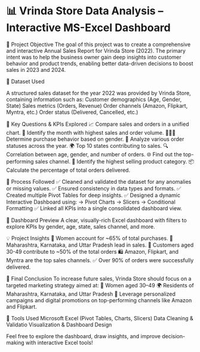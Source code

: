 # 📊 Vrinda Store Data Analysis – Interactive MS-Excel Dashboard

🧩 Project Objective
The goal of this project was to create a comprehensive and interactive Annual Sales Report for Vrinda Store (2022). The primary intent was to help the business owner gain deep insights into customer behavior and product trends, enabling better data-driven decisions to boost sales in 2023 and 2024.

📂 Dataset Used

A structured sales dataset for the year 2022 was provided by Vrinda Store, containing information such as:
Customer demographics (Age, Gender, State)
Sales metrics (Orders, Revenue)
Order channels (Amazon, Flipkart, Myntra, etc.)
Order status (Delivered, Cancelled, etc.)

📌 Key Questions & KPIs Explored
📈 Compare sales and orders in a unified chart.
📅 Identify the month with highest sales and order volume.
👩‍🦰👨 Determine purchase behavior based on gender.
🚚 Analyze various order statuses across the year.
🌍 Top 10 states contributing to sales.
🔍 Correlation between age, gender, and number of orders.
🌐 Find out the top-performing sales channel.
🛒 Identify the highest selling product category.
📦 Calculate the percentage of total orders delivered.

🧪 Process Followed
✅ Cleaned and validated the dataset for any anomalies or missing values.
✅ Ensured consistency in data types and formats.
✅ Created multiple Pivot Tables for deep insights.
✅ Designed a dynamic Interactive Dashboard using:
    -> Pivot Charts
    -> Slicers
    -> Conditional Formatting
✅ Linked all KPIs into a single consolidated dashboard view.


📸 Dashboard Preview
A clear, visually-rich Excel dashboard with filters to explore KPIs by gender, age, state, sales channel, and more.

💡 Project Insights
👩 Women account for ~65% of total purchases.
🌆 Maharashtra, Karnataka, and Uttar Pradesh lead in sales.
🎯 Customers aged 30-49 contribute to ~50% of the total orders
🛍️ Amazon, Flipkart, and Myntra are the top sales channels.
✅ Over 90% of orders were successfully delivered.

🎯 Final Conclusion
To increase future sales, Vrinda Store should focus on a targeted marketing strategy aimed at:
📍 Women aged 30–49
🌍 Residents of Maharashtra, Karnataka, and Uttar Pradesh
💬 Leverage personalized campaigns and digital promotions on top-performing channels like Amazon and Flipkart.

📁 Tools Used
Microsoft Excel (Pivot Tables, Charts, Slicers)
Data Cleaning & Validatio
Visualization & Dashboard Design

Feel free to explore the dashboard, draw insights, and improve decision-making with interactive Excel tools!
